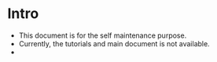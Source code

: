 # Intro
- This document is for the self maintenance purpose. 
- Currently, the tutorials and main document is not available.
- 